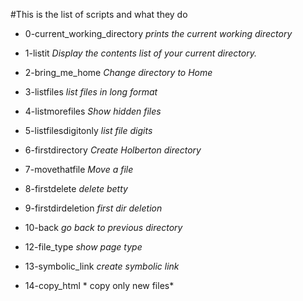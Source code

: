 #This is the list of scripts and what they do

- 0-current_working_directory *prints the current working directory*

- 1-listit *Display the contents list of your current directory.*

- 2-bring_me_home *Change directory to Home*

- 3-listfiles *list files in long format*

- 4-listmorefiles *Show hidden files*

- 5-listfilesdigitonly *list file digits*

- 6-firstdirectory *Create Holberton directory*

- 7-movethatfile *Move a file*

- 8-firstdelete *delete betty*

- 9-firstdirdeletion *first dir deletion* 

- 10-back *go back to previous directory*

- 12-file_type *show page type*

- 13-symbolic_link *create symbolic link*

- 14-copy_html * copy only new files*